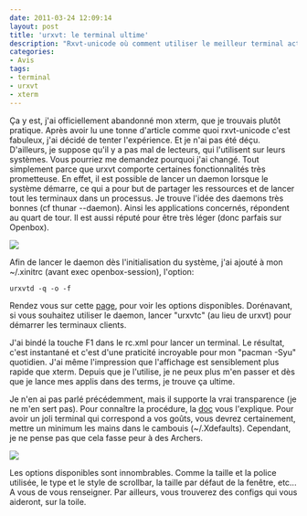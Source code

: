 ```yaml
---
date: 2011-03-24 12:09:14
layout: post
title: 'urxvt: le terminal ultime'
description: "Rxvt-unicode où comment utiliser le meilleur terminal actuel."
categories:
- Avis
tags:
- terminal
- urxvt
- xterm
---
```


Ça y est, j'ai officiellement abandonné mon xterm, que je trouvais plutôt pratique. Après avoir lu une tonne d'article comme quoi rxvt-unicode c'est fabuleux, j'ai décidé de tenter l'expérience. Et je n'ai pas été déçu. D'ailleurs, je suppose qu'il y a pas mal de lecteurs, qui l'utilisent sur leurs systèmes.
Vous pourriez me demandez pourquoi j'ai changé. Tout simplement parce que urxvt comporte certaines fonctionnalités très prometteuse. En effet, il est possible de lancer un daemon lorsque le système démarre, ce qui a pour but de partager les ressources et de lancer tout les terminaux dans un processus. Je trouve l'idée des daemons très bonnes (cf thunar --daemon). Ainsi les applications concernés, répondent au quart de tour. Il est aussi réputé pour être très léger (donc parfais sur Openbox).

<!-- more -->

<img class="imgcenter" src="http://linuxien.legtux.org/uploads/images/2011/03/urxvt.png">

Afin de lancer le daemon dès l'initialisation du système, j'ai ajouté à mon ~/.xinitrc (avant exec openbox-session), l'option:

	urxvtd -q -o -f

Rendez vous sur cette [page](http://linux.die.net/man/1/urxvtd), pour voir les options disponibles. Dorénavant, si vous souhaitez utiliser le daemon, lancer "urxvtc" (au lieu de urxvt) pour démarrer les terminaux clients.

J'ai bindé la touche F1 dans le rc.xml pour lancer un terminal. Le résultat, c'est instantané et c'est d'une praticité incroyable pour mon "pacman -Syu" quotidien. J'ai même l'impression que l'affichage est sensiblement plus rapide que xterm. Depuis que je l'utilise, je ne peux plus m'en passer et dès que je lance mes applis dans des terms, je trouve ça ultime.

Je n'en ai pas parlé précédemment, mais il supporte la vrai transparence (je ne m'en sert pas). Pour connaître la procédure, la [doc](https://wiki.archlinux.org/index.php/Urxvt#True_transparency) vous l'explique. Pour avoir un joli terminal qui correspond a vos goûts, vous devrez certainement, mettre un minimum les mains dans le cambouis (~/.Xdefaults). Cependant, je ne pense pas que cela fasse peur à des Archers.

<img class="imgcenter" src="http://linuxien.legtux.org/uploads/images/2011/03/rxvt.gif">

Les options disponibles sont innombrables. Comme la taille et la police utilisée, le type et le style de scrollbar, la taille par défaut de la fenêtre, etc... A vous de vous renseigner. Par ailleurs, vous trouverez des configs qui vous aideront, sur la toile.

